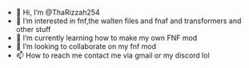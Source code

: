 - 👋 Hi, I’m @ThaRizzah254
- 👀 I’m interested in fnf,the walten files and fnaf and transformers and other stuff
- 🌱 I’m currently learning how to make my own FNF mod
- 💞️ I’m looking to collaborate on my fnf mod
- 📫 How to reach me contact me via gmail or my discord lol

<!---
ThaRizzah254/ThaRizzah254 is a ✨ special ✨ repository because its `README.md` (this file) appears on your GitHub profile.
You can click the Preview link to take a look at your changes.
--->
